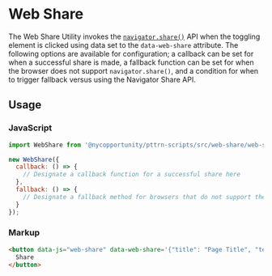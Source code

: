 # Web Share

The Web Share Utility invokes the [`navigator.share()`](https://developer.mozilla.org/en-US/docs/Web/API/Navigator/share) API when the toggling element is clicked using data set to the `data-web-share` attribute. The following options are available for configuration; a callback can be set for when a successful share is made, a fallback function can be set for when the browser does not support `navigator.share()`, and a condition for when to trigger fallback versus using the Navigator Share API.

## Usage

### JavaScript

```javascript
import WebShare from '@nycopportunity/pttrn-scripts/src/web-share/web-share';

new WebShare({
  callback: () => {
    // Designate a callback function for a successful share here
  },
  fallback: () => {
    // Designate a fallback method for browsers that do not support the Web Share API here
  }
});
```

### Markup

```html
<button data-js="web-share" data-web-share='{"title": "Page Title", "text":"Description to of the shared content.", "url":"https://url/to/share"}'>
  Share
</button>
```
